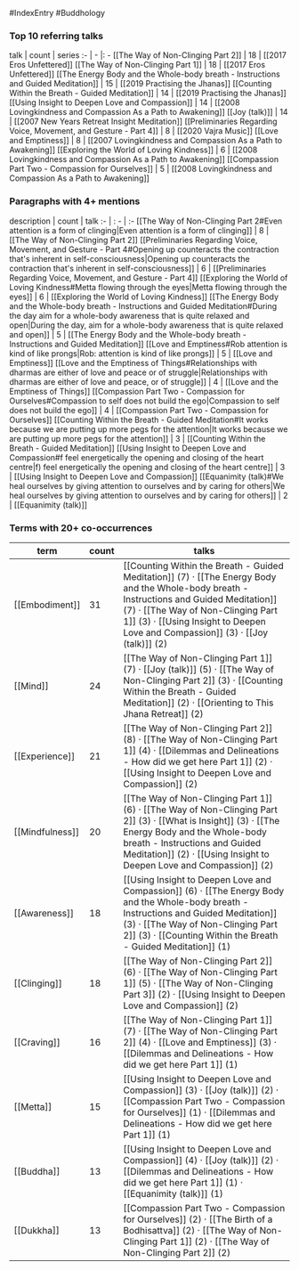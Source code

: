 #IndexEntry #Buddhology

### Top 10 referring talks
talk | count | series
:- | - |: -
[[The Way of Non-Clinging Part 2]] | 18 | [[2017 Eros Unfettered]]
[[The Way of Non-Clinging Part 1]] | 18 | [[2017 Eros Unfettered]]
[[The Energy Body and the Whole-body breath - Instructions and Guided Meditation]] | 15 | [[2019 Practising the Jhanas]]
[[Counting Within the Breath - Guided Meditation]] | 14 | [[2019 Practising the Jhanas]]
[[Using Insight to Deepen Love and Compassion]] | 14 | [[2008 Lovingkindness and Compassion As a Path to Awakening]]
[[Joy (talk)]] | 14 | [[2007 New Years Retreat Insight Meditation]]
[[Preliminaries Regarding Voice, Movement, and Gesture - Part 4]] | 8 | [[2020 Vajra Music]]
[[Love and Emptiness]] | 8 | [[2007 Lovingkindness and Compassion As a Path to Awakening]]
[[Exploring the World of Loving Kindness]] | 6 | [[2008 Lovingkindness and Compassion As a Path to Awakening]]
[[Compassion Part Two - Compassion for Ourselves]] | 5 | [[2008 Lovingkindness and Compassion As a Path to Awakening]]

### Paragraphs with 4+ mentions
description | count | talk
:- | : - | :-
[[The Way of Non-Clinging Part 2#Even attention is a form of clinging\|Even attention is a form of clinging]] | 8 | [[The Way of Non-Clinging Part 2]]
[[Preliminaries Regarding Voice, Movement, and Gesture - Part 4#Opening up counteracts the contraction that's inherent in self-consciousness\|Opening up counteracts the contraction that's inherent in self-consciousness]] | 6 | [[Preliminaries Regarding Voice, Movement, and Gesture - Part 4]]
[[Exploring the World of Loving Kindness#Metta flowing through the eyes\|Metta flowing through the eyes]] | 6 | [[Exploring the World of Loving Kindness]]
[[The Energy Body and the Whole-body breath - Instructions and Guided Meditation#During the day aim for a whole-body awareness that is quite relaxed and open\|During the day, aim for a whole-body awareness that is quite relaxed and open]] | 5 | [[The Energy Body and the Whole-body breath - Instructions and Guided Meditation]]
[[Love and Emptiness#Rob attention is kind of like prongs\|Rob: attention is kind of like prongs]] | 5 | [[Love and Emptiness]]
[[Love and the Emptiness of Things#Relationships with dharmas are either of love and peace or of struggle\|Relationships with dharmas are either of love and peace, or of struggle]] | 4 | [[Love and the Emptiness of Things]]
[[Compassion Part Two - Compassion for Ourselves#Compassion to self does not build the ego\|Compassion to self does not build the ego]] | 4 | [[Compassion Part Two - Compassion for Ourselves]]
[[Counting Within the Breath - Guided Meditation#It works because we are putting up more pegs for the attention\|It works because we are putting up more pegs for the attention]] | 3 | [[Counting Within the Breath - Guided Meditation]]
[[Using Insight to Deepen Love and Compassion#f feel energetically the opening and closing of the heart centre\|f) feel energetically the opening and closing of the heart centre]] | 3 | [[Using Insight to Deepen Love and Compassion]]
[[Equanimity (talk)#We heal ourselves by giving attention to ourselves and by caring for others\|We heal ourselves by giving attention to ourselves and by caring for others]] | 2 | [[Equanimity (talk)]]

### Terms with 20+ co-occurrences
term | count | talks
-|-|-
[[Embodiment]] | 31 | <span class="counts">[[Counting Within the Breath - Guided Meditation]] (7) · [[The Energy Body and the Whole-body breath - Instructions and Guided Meditation]] (7) · [[The Way of Non-Clinging Part 1]] (3) · [[Using Insight to Deepen Love and Compassion]] (3) · [[Joy (talk)]] (2)</span> 
[[Mind]] | 24 | <span class="counts">[[The Way of Non-Clinging Part 1]] (7) · [[Joy (talk)]] (5) · [[The Way of Non-Clinging Part 2]] (3) · [[Counting Within the Breath - Guided Meditation]] (2) · [[Orienting to This Jhana Retreat]] (2)</span> 
[[Experience]] | 21 | <span class="counts">[[The Way of Non-Clinging Part 2]] (8) · [[The Way of Non-Clinging Part 1]] (4) · [[Dilemmas and Delineations - How did we get here Part 1]] (2) · [[Using Insight to Deepen Love and Compassion]] (2)</span> 
[[Mindfulness]] | 20 | <span class="counts">[[The Way of Non-Clinging Part 1]] (6) · [[The Way of Non-Clinging Part 2]] (3) · [[What is Insight]] (3) · [[The Energy Body and the Whole-body breath - Instructions and Guided Meditation]] (2) · [[Using Insight to Deepen Love and Compassion]] (2)</span> 
[[Awareness]] | 18 | <span class="counts">[[Using Insight to Deepen Love and Compassion]] (6) · [[The Energy Body and the Whole-body breath - Instructions and Guided Meditation]] (3) · [[The Way of Non-Clinging Part 2]] (3) · [[Counting Within the Breath - Guided Meditation]] (1)</span> 
[[Clinging]] | 18 | <span class="counts">[[The Way of Non-Clinging Part 2]] (6) · [[The Way of Non-Clinging Part 1]] (5) · [[The Way of Non-Clinging Part 3]] (2) · [[Using Insight to Deepen Love and Compassion]] (2)</span> 
[[Craving]] | 16 | <span class="counts">[[The Way of Non-Clinging Part 1]] (7) · [[The Way of Non-Clinging Part 2]] (4) · [[Love and Emptiness]] (3) · [[Dilemmas and Delineations - How did we get here Part 1]] (1)</span> 
[[Metta]] | 15 | <span class="counts">[[Using Insight to Deepen Love and Compassion]] (3) · [[Joy (talk)]] (2) · [[Compassion Part Two - Compassion for Ourselves]] (1) · [[Dilemmas and Delineations - How did we get here Part 1]] (1)</span> 
[[Buddha]] | 13 | <span class="counts">[[Using Insight to Deepen Love and Compassion]] (4) · [[Joy (talk)]] (2) · [[Dilemmas and Delineations - How did we get here Part 1]] (1) · [[Equanimity (talk)]] (1)</span> 
[[Dukkha]] | 13 | <span class="counts">[[Compassion Part Two - Compassion for Ourselves]] (2) · [[The Birth of a Bodhisattva]] (2) · [[The Way of Non-Clinging Part 1]] (2) · [[The Way of Non-Clinging Part 2]] (2)</span> 

